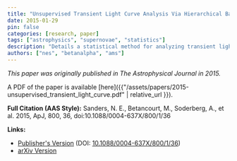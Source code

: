 ```yaml
---
title: "Unsupervised Transient Light Curve Analysis Via Hierarchical Bayesian Inference"
date: 2015-01-29
pin: false
categories: [research, paper]
tags: ["astrophysics", "supernovae", "statistics"]
description: "Details a statistical method for analyzing transient light curves in astronomy using hierarchical Bayesian inference to model and characterize them."
authors: ["nes", "betanalpha", "ams"]
---
```


*This paper was originally published in The Astrophysical Journal in 2015.*

A PDF of the paper is available [here]({{"/assets/papers/2015-unsupervised_transient_light_curve.pdf" | relative_url }}).

**Full Citation (AAS Style):**
Sanders, N. E., Betancourt, M., Soderberg, A., et al. 2015, ApJ, 800, 36, doi:10.1088/0004-637X/800/1/36

**Links:**
- [Publisher's Version](https://iopscience.iop.org/article/10.1088/0004-637X/800/1/36) (DOI: [10.1088/0004-637X/800/1/36](https://doi.org/10.1088/0004-637X/800/1/36))
- [arXiv Version](https://arxiv.org/abs/1404.3619)
